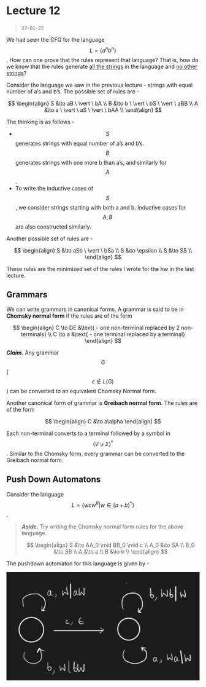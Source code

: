 # Lecture 12

> `27-01-22`

We had seen the CFG for the language $$L = \{a^nb^n\}$$. How can one prove that the rules represent that language? That is, how do we know that the rules generate <u>all the strings</u> in the language and <u>no other strings</u>? 

Consider the language we saw in the previous lecture - strings with equal number of a’s and b’s. The possible set of rules are -


$$
\begin{align}
S &\to aB \ \vert \ bA \\
B &\to b \ \vert \ bS \ \vert \ aBB \\
A &\to a \ \vert \ aS \ \vert \ bAA \\
\end{align}
$$


The thinking is as follows - 

- $$S$$ generates strings with equal number of a’s and b’s. $$B$$ generates strings with one more b than a’s, and similarly for $$A$$.
- To write the inductive cases of $$S$$, we consider strings starting with both a and b. Inductive cases for $$A, B$$ are also constructed similarly.

Another possible set of rules are - 


$$
\begin{align}
S &\to aSb \ \vert \ bSa \\
S &\to \epsilon \\
S &\to SS \\
\end{align}
$$


These rules are the minimized set of the rules I wrote for the hw in the last lecture.

## Grammars

We can write grammars in canonical forms. A grammar is said to be in **Chomsky normal form** if the rules are of the form


$$
\begin{align}
C \to DE  &\text{ - one non-terminal replaced by 2 non-terminals} \\
C \to a &\text{ - one terminal replaced by a terminal}
\end{align}
$$


***Claim.*** Any grammar $$G$$ ($$\epsilon \not\in L(G)$$) can be converted to an equivalent Chomsky Normal form.

Another canonical form of grammar is **Greibach normal form**. The rules are of the form


$$
\begin{align}
C &\to a\alpha 
\end{align}
$$


Each non-terminal converts to a terminal followed by a symbol in $$(V \cup \Sigma)^*$$. Similar to the Chomsky form, every grammar can be converted to the Greibach normal form.

## Push Down Automatons

Consider the language $$L = \{wcw^R \vert w \in (a + b)^*\}$$.

>  ***Aside.*** Try writing the Chomsky normal form rules for the above language.
>
>  
>  $$
>  \begin{align}
>  S &\to AA_0 \mid BB_0 \mid c \\
>  A_0 &\to SA \\
>  B_0 &\to SB \\
>  A &\to a \\
>  B &\to b \\ 
>  \end{align}
>  $$
>

The pushdown automaton for this language is given by -

![image-20220131205500689](assets/image-20220131205500689.png)


